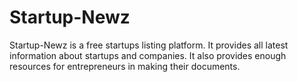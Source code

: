 # Startup-Newz
Startup-Newz is a free startups listing platform. It provides all latest information about startups and companies. It also provides enough resources for entrepreneurs in making their documents.
